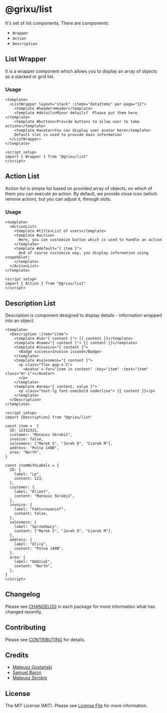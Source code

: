 # @grixu/list

It's set of list components. There are components:
* `Wrapper`
* `Action`
* `Description`

## List Wrapper

It is a wrapper component which allows you to display an array of objects as a stacked or grid list.

### Usage

```vue
<template>
  <ListWrapper layout="stack" :items="dataItems" per-page="12">
    <template #header>Header</template>
    <template #details>Minor details?  Please put them here.</template>
    <template #buttons>Provide buttons to allow user to take actions</template>
    <template #avatar>You can display user avatar here</template>
    Default slot is used to provide main information
  </ListWrapper>
</template>

<script setup>
import { Wrapper } from "@grixu/list"
</script>
```

## Action List

Action list is simple list based on provided array of objects, on which of them you can execute an action. By default,
we provide close icon (which remove action), but you can adjust it, through slots.

### Usage

```vue
<template>
  <ActionList>
    <template #title>List of users</template>
    <template #action>
      Here, you can customize button which is used to handle an action
    </template>
    <template #default="{ item }">
      And of course customize way, you display information using scopedSlot!
    </template>
  </ActionList>
</template>

<script setup>
import { Action } from "@grixu/list"
</script>
```

## Description List

Description is component designed to display details - information wrapped into an object.

```vue
<template>
  <Description :item="item">
    <template #id="{ content }"> {{ content }}</template>
    <template #name="{ content }"> {{ content }}</template>
    <template #invoice="{ content }">
      <Badge success>Invoice issued</Badge>
    </template>
    <template #salesmens="{ content }">
      <p class="flex gap-x-2">
        <Avatar v-for="item in content" :key="item" :text="item" class="mr-1"></Avatar>
      </p>
    </template>
    <template #area="{ content, value }">
      <p class="text-lg font-semibold underline"> {{ content }}</p>
    </template>
  </Description>
</template>

<script setup>
import {Description} from "@grixu/list"

const item =  {
  ID: 12312321,
  customer: "Mateusz Skrobiś",
  invoice: false,
  salesmens: ["Marek S", "Jarek D", "Czarek M"],
  address: "Polna 140B",
  area: "North",
}

const itemWithLabels = {
  ID: {
    label: "Lp",
    content: 123,
  },
  customer: {
    label: "Klient",
    content: "Mateusz Skrobiś",
  },
  invoice: {
    label: "Fakturowanie?",
    content: false,
  },
  salesmens: {
    label: "Sprzedawcy",
    content: ["Marek S", "Jarek D", "Czarek M"],
  },
  address: {
    label: "Ulica",
    content: "Polna 140B",
  },
  area: {
    label: "Oddział",
    content: "North",
  },
}
</script>
```

## Changelog

Please see [CHANGELOG](CHANGELOG.md) in each package for more information what has changed recently.

## Contributing

Please see [CONTRIBUTING](../../CONTRIBUTING.md) for details.

## Credits

- [Mateusz Gostański](https://github.com/grixu)
- [Samuel Baron](https://github.com/samuelbaron)
- [Mateusz Skrobiś](https://github.com/mateuszskrobis)

## License

The MIT License (MIT). Please see [License File](../../LICENSE.md) for more information.

